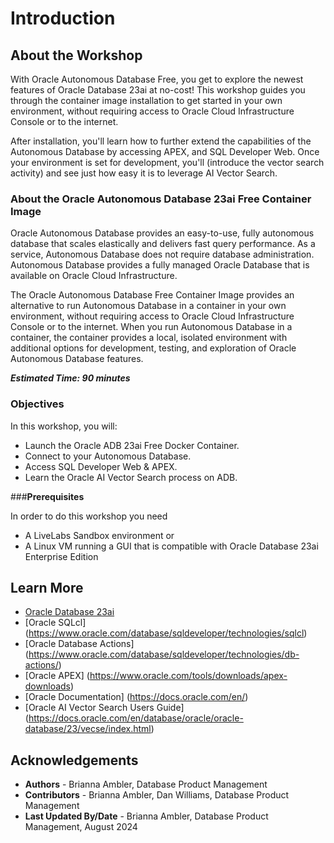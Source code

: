 # Introduction

## About the Workshop

With Oracle Autonomous Database Free, you get to explore the newest features of Oracle Database 23ai at no-cost! This workshop guides you through the container image installation to get started in your own environment, without requiring access to Oracle Cloud Infrastructure Console or to the internet.

After installation, you'll learn how to further extend the capabilities of the Autonomous Database by accessing APEX, and SQL Developer Web. Once your environment is set for development, you'll (introduce the vector search activity) and see just how easy it is to leverage AI Vector Search. 

### **About the Oracle Autonomous Database 23ai Free Container Image**
Oracle Autonomous Database provides an easy-to-use, fully autonomous database that scales elastically and delivers fast query performance. As a service, Autonomous Database does not require database administration. Autonomous Database provides a fully managed Oracle Database that is available on Oracle Cloud Infrastructure.

The Oracle Autonomous Database Free Container Image provides an alternative to run Autonomous Database in a container in your own environment, without requiring access to Oracle Cloud Infrastructure Console or to the internet. When you run Autonomous Database in a container, the container provides a local, isolated environment with additional options for development, testing, and exploration of Oracle Autonomous Database features.
 

<!-- ### **Tools - SQLcl**

Oracle SQL Developer Command Line (SQLcl) is a modern, free command line interface for Oracle Database. It allows you to interactively or batch execute SQL and PL/SQL. SQLcl provides in-line editing, statement completion, and command recall for a feature-rich experience, all while also supporting your previously written SQL*Plus scripts.

### **Tools - Database Actions**
Formerly known as SQL Developer Web, Database Actions brings you your favorite Oracle Database desktop tool’s features and experience to your browser! Delivered as a single-page web application, Database Actions is powered by Oracle REST Data Services (ORDS). Database Actions offers, a worksheet for running queries and scripts, the ability to manage and browse your data dictionary, a REST development environment for your REST APIs and AUTOREST enabled objects, an interface for Oracle’s JSON Document Store (SODA), a DBA console for managing the database, a data model reporting solution, and access to PerfHub.

### **Tools - APEX**
Oracle APEX is the world's most popular enterprise low-code application platform that enables you to build scalable, secure web and mobile apps, with world-class features, that can be deployed anywhere – cloud or on premises. Using APEX, developers can quickly develop and deploy compelling apps that solve real problems and provide immediate value. You don't need to be an expert in a vast array of technologies to deliver sophisticated solutions. Focus on solving the problem and let APEX take care of the rest. -->

**_Estimated Time: 90 minutes_**

### **Objectives**

In this workshop, you will:
* Launch the Oracle ADB 23ai Free Docker Container. 
* Connect to your Autonomous Database.
* Access SQL Developer Web & APEX.
* Learn the Oracle AI Vector Search process on ADB.


###**Prerequisites**

In order to do this workshop you need
* A LiveLabs Sandbox environment
or
* A Linux VM running a GUI that is compatible with Oracle Database 23ai Enterprise Edition

## Learn More

* [Oracle Database 23ai](https://www.oracle.com/database/23ai/)
* [Oracle SQLcl] (https://www.oracle.com/database/sqldeveloper/technologies/sqlcl)
* [Oracle Database Actions] (https://www.oracle.com/database/sqldeveloper/technologies/db-actions/)
* [Oracle APEX] (https://www.oracle.com/tools/downloads/apex-downloads)
* [Oracle Documentation] (https://docs.oracle.com/en/)
* [Oracle AI Vector Search Users Guide] (https://docs.oracle.com/en/database/oracle/oracle-database/23/vecse/index.html)


## Acknowledgements
* **Authors** - Brianna Ambler, Database Product Management
* **Contributors** - Brianna Ambler, Dan Williams, Database Product Management
* **Last Updated By/Date** - Brianna Ambler, Database Product Management, August 2024
